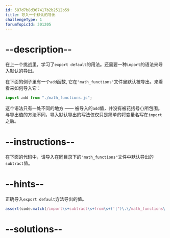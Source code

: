 ```yaml
---
id: 587d7b8d367417b2b2512b59
title: 导入一个默认的导出
challengeType: 1
forumTopicId: 301205
---
```


# --description--

在上一个挑战里，学习了`export default`的用法。还需要一种`import`的语法来导入默认的导出。

在下面的例子里有一个`add`函数, 它在`"math_functions"`文件里默认被导出。来看看来如何导入它：

```js
import add from "./math_functions.js";
```

这个语法只有一处不同的地方 —— 被导入的`add`值，并没有被花括号`{}`所包围。与导出值的方法不同，导入默认导出的写法仅仅只是简单的将变量名写在`import`之后。

# --instructions--

在下面的代码中，请导入在同目录下的`"math_functions"`文件中默认导出的`subtract`值。

# --hints--

正确导入`export default`方法导出的值。

```js
assert(code.match(/import\s+subtract\s+from\s+('|")\.\/math_functions\.js\1/g));
```

# --solutions--

